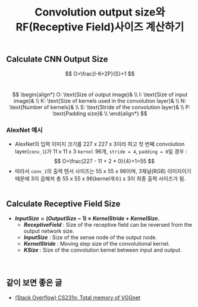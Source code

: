 ﻿---
layout: post
title: Convolution output size와 RF(Receptive Field)사이즈 계산하기
tags: [DL, CV, CNN, Receptive Field]
categories: [MLDLStudy]
comments: true
sitemap: true
image: /assets/img/devlog/MLDLStudy/convsize.png
accent_image: 
  background: url('/assets/img/sidebar-bg.gif') center/cover
  overlay: false
accent_color: '#ccc'
theme_color: '#ccc'
description: >
  Convolution output size와 RF(Receptive Field) Size를 계산하는 공식입니다. 
related_posts:
    - /devlog/_posts/Event&Seminar/2019-02-23-NAVERVisionAIHack.md
---
## Calculate CNN Output Size

$$ O=\frac{I-K+2P}{S}+1 $$
<br>

$$
\begin{align*}
O: \text{Size of output image}& \\
I: \text{Size of input image}& \\ 
K: \text{Size of kernels used in the convolution layer}& \\ 
N: \text{Number of kernels}& \\
S: \text{Stride of the convolution layer}& \\
P: \text{Padding size}& \\
\end{align*}
$$

### AlexNet 예시
  - AlexNet의 입력 이미지 크기를 227 x 227 x 3이라 하고 첫 번째 convolution layer(`conv_1`)가 11 x 11 x 3 `kernel` 96개, `stride = 4`, `padding = 0`일 경우 : $$ O=\frac{227 - 11 + 2 * 0}{4}+1=55 $$
  - 따라서 `conv_1`의 출력 텐서 사이즈는 55 x 55 x 96이며, 3채널(RGB) 이미지이기 때문에 3이 곱해져 총 55 x 55 x 96(kernel개수) x 3이 최종 출력 사이즈가 됨.
<br><br>

## Calculate Receptive Field Size
- <b>$InputSize=(OutputSize\ -\ 1)\times KernelStride+KernelSize.$</b>
  - <b><i>$ReceptiveField$</i></b> : Size of the receptive field can be reversed from the output network size.<br>
  - <b><i>$InputSize$</i></b> : Size of the sense node of the output node. <br>
  - <b><i>$KernelStride$</i></b> : Moving step size of the convolutional kernel.<br>
  - <b><i>$KSize$</i></b> : Size of the convolution kernel between input and output.<br>
<br><br>

## 같이 보면 좋은 글
- [(Stack Overflow) CS231n: Total memory of VGGnet](https://stackoverflow.com/questions/49423323/cs231n-total-memory-of-vggnet)